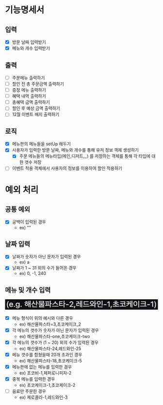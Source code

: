 # 기능명세서

## 입력
- [x] 방문 날짜 입력받기
- [x] 메뉴와 개수 입력받기

## 출력
- [ ] 주문메뉴 출력하기
- [ ] 할인 전 총 주문금액 출력하기
- [ ] 증정 메뉴 출력하기
- [ ] 혜택 내역 출력하기
- [ ] 총혜택 금액 출력하기
- [ ] 할인 후 예상 금액 출력하기
- [ ] 12월 이벤트 배지 출력하기

## 로직
- [x] 메뉴판의 메뉴들을 setUp 해두기
- [x] 사용자가 입력한 방문 날짜, 메뉴와 개수를 통해 유저 정보 객체 생성하기
  - [x] 주문 메뉴들의 메뉴타입(메인,디저트,,,) 를 저장하는 객체를 통해 각 타입에 대한 갯수 저장
- [ ] 이벤트 적용 객체에서 사용자의 정보를 이용하여 할인 적용하기

# 예외 처리

## 공통 예외
- [x] 공백이 입력된 경우
  - ex) ""

## 날짜 입력
- [x] 날짜가 숫자가 아닌 문자가 입력된 경우
  - ex) a
- [x] 날짜가 1 ~ 31 외의 수가 들어온 경우
  - ex) 0, -1, 240

## 메뉴 및 개수 입력
![img.png](img.png)
- [x] 메뉴 형식이 위의 예시와 다른 경우
  - ex) 해산물파스타=3,초코케이크_2
- [x] 각 메뉴의 갯수가 숫자가 아닌 문자가 입력된 경우
  - ex) 해산물파스타-one,초코케이크-two
- [x] 각 메뉴의 갯수가 (1 ~ 20) 외의 수가 입력된 경우
  - ex) 해산물파스타-24,레드와인-25
- [x] 메뉴 갯수를 합쳤을때 20개 초과인 경우
  - ex) 해산물파스타-18,초코케이크-5
- [x] 메뉴판에 없는 메뉴를 입력한 경우
  - ex) 초코비-1,페퍼로니피자-2
- [x] 중복 메뉴를 입력한 경우
  - ex) 초코케이크-1,초코케이크-2
- [ ] 음료만 주문한 경우
  - ex) 제로콜라-1,레드와인-3
